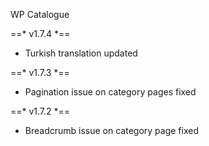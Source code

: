WP Catalogue

==* v1.7.4 *==
*	Turkish translation updated

==* v1.7.3 *==
*	Pagination issue on category pages fixed

==* v1.7.2 *==
*	Breadcrumb issue on category page fixed